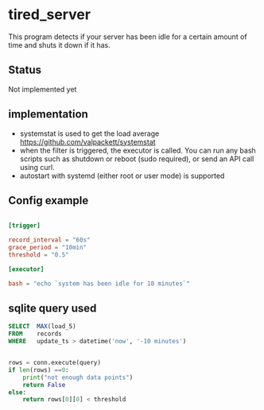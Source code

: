 # tired_server

This program detects if your server has been idle for a certain amount of time and shuts it down if it has.

## Status

Not implemented yet

## implementation

- systemstat is used to get the load average
https://github.com/valpackett/systemstat
- when the filter is triggered, the executor is called. You can run any bash scripts such as shutdown or reboot (sudo required), or send an API call using curl.
- autostart with systemd (either root or user mode) is supported


## Config example

```toml

[trigger]

record_interval = "60s"
grace_period = "10min"
threshold = "0.5"

[executor]

bash = "echo `system has been idle for 10 minutes`"


```

## sqlite query used

```sql
SELECT  MAX(load_5)
FROM    records
WHERE   update_ts > datetime('now', '-10 minutes')
```

```python

rows = conn.execute(query)
if len(rows) ==0:
    print("not enough data points")
    return False
else:
    return rows[0][0] < threshold

```